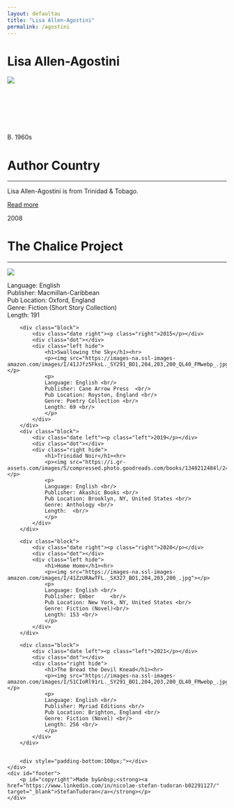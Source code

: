 ```yaml
---
layout: defaultau
title: "Lisa Allen-Agostini"
permalink: /agostini
---
```

<!-- partial:index.partial.html -->
<div class="content">
    <h1>Lisa Allen-Agostini</h1>
    <div class="quote">
        <div><img src="https://sta.uwi.edu/crgs/images/CRGS_Issue10_LisaAllenAgostini.jpg" class="logo"></div>
    </div>
    <div class="timeline">
        <div style="padding-bottom:100px;"></div>
        <div class="block">
            <div class="date right"><p class="right"> B. 1960s</p></div>
            <div class="dot"></div>
            <div class="left first">
                <h1>Author Country</h1><hr>
            <p>Lisa Allen-Agostini is from Trinidad & Tobago.</p>
                <a href="https://en.wikipedia.org/wiki/Lisa_Allen-Agostini" target="_blank">Read more</a>
            </div>
        </div>
        <div class="block">
            <div class="date left"><p class="left">2008</p></div>
            <div class="dot"></div>
            <div class="right">
                <h1>The Chalice Project</h1><hr>
                <p><img src="https://books.google.dm/books/content?id=v9tFNwAACAAJ&printsec=frontcover&img=1&zoom=1&imgtk=AFLRE72UUG_nVlP5dhgNjl80D64Ph7Uj8elHhEP88Mbz4lxBBH16il_R0sm4faMXoBwSp7zjzSMGpFyoKjvyePFykPt4HIojYcPCiD3nysPFvFTOSbaB3yf7FIn97wS3XwZ5_jU4SY41"></p>
                <p>
                Language: English <br/>
                Publisher: Macmillan-Caribbean<br/>
                Pub Location: Oxford, England <br/>
                Genre: Fiction (Short Story Collection) <br/>
                Length: 191 <br/>
                </p>
            </div>
        </div>

        <div class="block">
            <div class="date right"><p class="right">2015</p></div>
            <div class="dot"></div>
            <div class="left hide">
                <h1>Swallowing the Sky</h1><hr>
                <p><img src="https://images-na.ssl-images-amazon.com/images/I/41JJfz5FksL._SY291_BO1,204,203,200_QL40_FMwebp_.jpg"></p>
                <p>
                Language: English <br/>
                Publisher: Cane Arrow Press	 <br/>
                Pub Location: Royston, England <br/>
                Genre: Poetry Collection <br/>
                Length: 69 <br/>
                </p>
            </div>
        </div>
        <div class="block">
            <div class="date left"><p class="left">2019</p></div>
            <div class="dot"></div>
            <div class="right hide">
                <h1>Trinidad Noir</h1><hr>
                <p><img src="https://i.gr-assets.com/images/S/compressed.photo.goodreads.com/books/1348212484l/2459434.jpg"></p>
                <p>
                Language: English <br/>
                Publisher: Akashic Books <br/>
                Pub Location: Brooklyn, NY, United States <br/>
                Genre: Anthology <br/>
                Length:  <br/>
                </p>
            </div>
        </div>

        <div class="block">
            <div class="date right"><p class="right">2020</p></div>
            <div class="dot"></div>
            <div class="left hide">
                <h1>Home Home</h1><hr>
                <p><img src="https://images-na.ssl-images-amazon.com/images/I/41ZzURAwTFL._SX327_BO1,204,203,200_.jpg"></p>
                <p>
                Language: English <br/>
                Publisher: Ember	 <br/>
                Pub Location: New York, NY, United States <br/>
                Genre: Fiction (Novel)<br/>
                Length: 153 <br/>
                </p>
            </div>
        </div>

        <div class="block">
            <div class="date left"><p class="left">2021</p></div>
            <div class="dot"></div>
            <div class="right hide">
                <h1>The Bread the Devil Knead</h1><hr>
                <p><img src="https://images-na.ssl-images-amazon.com/images/I/51CIoRl91rL._SY291_BO1,204,203,200_QL40_FMwebp_.jpg"></p>
                <p>
                Language: English <br/>
                Publisher: Myriad Editions <br/>
                Pub Location: Brighton, England <br/>
                Genre: Fiction (Novel) <br/>
                Length: 256 <br/>
                </p>
            </div>
        </div>


        <div style="padding-bottom:100px;"></div>
    </div>
    <div id="footer">
        <p id="copyright">Made by&nbsp;<strong><a href="https://www.linkedin.com/in/nicolae-stefan-tudoran-b02291127/" target="_blank">StefanTudoran</a></strong></p>
    </div>
</div>
<!-- partial -->
  <script src='https://cdnjs.cloudflare.com/ajax/libs/jquery/3.1.1/jquery.min.js'></script><script  src="assets/js/authorscript.js"></script>
